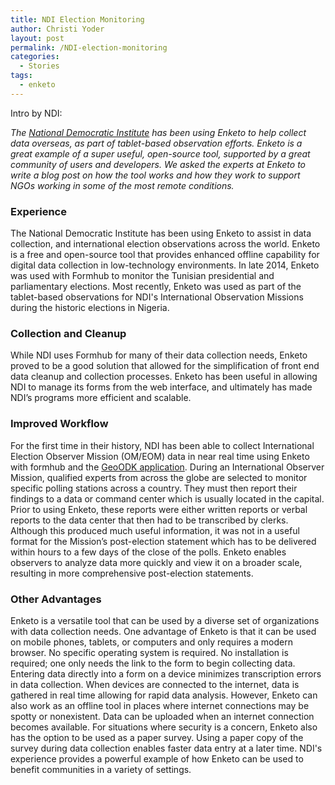 ```yaml
---
title: NDI Election Monitoring
author: Christi Yoder
layout: post
permalink: /NDI-election-monitoring
categories:
  - Stories
tags:
  - enketo
--- 
```


Intro by NDI:

_The [National Democratic Institute](https://www.ndi.org/) has been using Enketo to help collect data overseas, as part of tablet-based observation efforts. Enketo is a great example of a super useful, open-source tool, supported by a great community of users and developers. We asked the experts at Enketo to write a blog post on how the tool works and how they work to support NGOs working in some of the most remote conditions._

### Experience

The National Democratic Institute has been using Enketo to assist in data collection, and international election observations across the world. Enketo is a free and open-source tool that provides enhanced offline capability for digital data collection in low-technology environments. In late 2014, Enketo was used with Formhub to monitor the Tunisian presidential and parliamentary elections. Most recently, Enketo was used as part of the tablet-based observations for NDI's International Observation Missions during the historic elections in Nigeria. 

### Collection and Cleanup

While NDI uses Formhub for many of their data collection needs, Enketo proved to be a good solution that allowed for the simplification of front end data cleanup and collection processes. Enketo has been useful in allowing NDI to manage its forms from the web interface, and ultimately has made NDI’s programs more efficient and scalable. 

### Improved Workflow

For the first time in their history, NDI has been able to collect International Election Observer Mission (OM/EOM) data in near real time using Enketo with formhub and the [GeoODK application](http://geoodk.com/). During an International Observer Mission, qualified experts from across the globe are selected to monitor specific polling stations across a country. They must then report their findings to a data or command center which is usually located in the capital. Prior to using Enketo, these reports were either written reports or verbal reports to the data center that then had to be transcribed by clerks. Although this produced much useful information, it was not in a useful format for the Mission’s post-election statement which has to be delivered within hours to a few days of the close of the polls. Enketo enables observers to analyze data more quickly and view it on a broader scale, resulting in more comprehensive post-election statements.

### Other Advantages

Enketo is a versatile tool that can be used by a diverse set of organizations with data collection needs. One advantage of Enketo is that it can be used on mobile phones, tablets, or computers and only requires a modern browser. No specific operating system is required. No installation is required; one only needs the link to the form to begin collecting data. Entering data directly into a form on a device minimizes transcription errors in data collection. When devices are connected to the internet, data is gathered in real time allowing for rapid data analysis. However, Enketo can also work as an offline tool in places where internet connections may be spotty or nonexistent. Data can be uploaded when an internet connection becomes available. For situations where security is a concern, Enketo also has the option to be used as a paper survey. Using a paper copy of the survey during data collection enables faster data entry at a later time. NDI's experience provides a powerful example of how Enketo can be used to benefit communities in a variety of settings.
